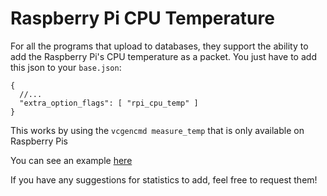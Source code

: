 # Raspberry Pi CPU Temperature
For all the programs that upload to databases, they support the ability to add the Raspberry Pi's CPU temperature
as a packet. You just have to add this json to your `base.json`:
```json5
{
  //...
  "extra_option_flags": [ "rpi_cpu_temp" ]
}
```

This works by using the `vcgencmd measure_temp` that is only available on Raspberry Pis

You can see an example [here](../../config_templates/base/mate_template_with_rpi_cpu_temperature.json)

If you have any suggestions for statistics to add, feel free to request them!
